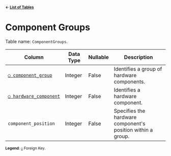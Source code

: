 <sup>**← [List of Tables](../README.md#metadatabase-schema)**</sup>

# Component Groups

Table name: `ComponentGroups`.

| Column                                           | Data Type | Nullable | Description                                                 |
| ------------------------------------------------ | --------- | -------- | ----------------------------------------------------------- |
| [`○ component_group`](component_group_index.md)  | Integer   | False    | Identifies a group of hardware components.                  |
| [`○ hardware_component`](hardware_components.md) | Integer   | False    | Identifies a hardware component.                            |
| `component_position`                             | Integer   | False    | Specifies the hardware component's position within a group. |

<sup>**Legend**: [`○`](component_groups.md) Foreign Key.</sup>
